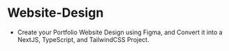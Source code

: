 # Website-Design
- Create your Portfolio Website Design using Figma, and Convert it into a NextJS, TypeScript, and TailwindCSS Project.
